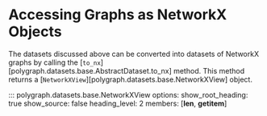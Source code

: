 # Accessing Graphs as NetworkX Objects

The datasets discussed above can be converted into datasets of NetworkX graphs
by calling the [`to_nx`][polygraph.datasets.base.AbstractDataset.to_nx] method.
This method returns a [`NetworkXView`][polygraph.datasets.base.NetworkXView] object.

::: polygraph.datasets.base.NetworkXView
    options:
        show_root_heading: true
        show_source: false
        heading_level: 2
        members: [__len__, __getitem__]
